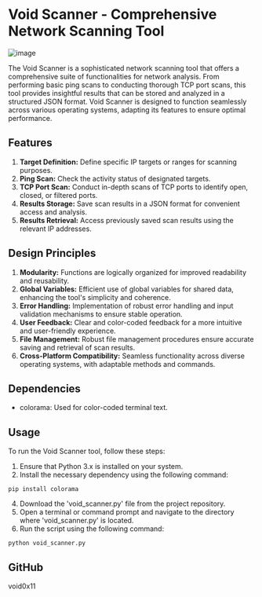 


# Void Scanner - Comprehensive Network Scanning Tool

   ![image](https://github.com/void0x11/Void-Scanner/assets/69634124/f8014255-c3be-46e2-8abe-34bd8994b656)


The Void Scanner is a sophisticated network scanning tool that offers a comprehensive suite of functionalities for network analysis. From performing basic ping scans to conducting thorough TCP port scans, this tool provides insightful results that can be stored and analyzed in a structured JSON format. Void Scanner is designed to function seamlessly across various operating systems, adapting its features to ensure optimal performance.

## Features
1. **Target Definition:** Define specific IP targets or ranges for scanning purposes.
2. **Ping Scan:** Check the activity status of designated targets.
3. **TCP Port Scan:** Conduct in-depth scans of TCP ports to identify open, closed, or filtered ports.
4. **Results Storage:** Save scan results in a JSON format for convenient access and analysis.
5. **Results Retrieval:** Access previously saved scan results using the relevant IP addresses.

## Design Principles
1. **Modularity:** Functions are logically organized for improved readability and reusability.
2. **Global Variables:** Efficient use of global variables for shared data, enhancing the tool's simplicity and coherence.
3. **Error Handling:** Implementation of robust error handling and input validation mechanisms to ensure stable operation.
4. **User Feedback:** Clear and color-coded feedback for a more intuitive and user-friendly experience.
5. **File Management:** Robust file management procedures ensure accurate saving and retrieval of scan results.
6. **Cross-Platform Compatibility:** Seamless functionality across diverse operating systems, with adaptable methods and commands.

## Dependencies
- colorama: Used for color-coded terminal text.

## Usage
To run the Void Scanner tool, follow these steps:

1. Ensure that Python 3.x is installed on your system.
2. Install the necessary dependency using the following command:

```
pip install colorama
```

4. Download the 'void_scanner.py' file from the project repository.
5. Open a terminal or command prompt and navigate to the directory where 'void_scanner.py' is located.
6. Run the script using the following command:

```
python void_scanner.py
```

## GitHub
void0x11
